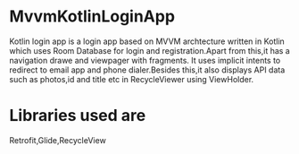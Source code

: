 # MvvmKotlinLoginApp

Kotlin login app is a login app based on MVVM archtecture written in Kotlin which uses Room Database for login and registration.Apart from this,it has a navigation drawe and viewpager with fragments.
It uses implicit intents to redirect to email app and phone dialer.Besides this,it also displays API data such as photos,id and title etc in RecycleViewer using ViewHolder.

# Libraries used are
Retrofit,Glide,RecycleView


